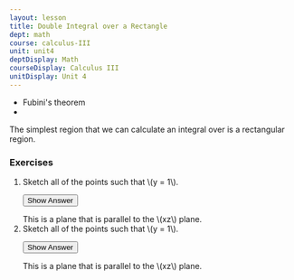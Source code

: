 ```yaml
---
layout: lesson
title: Double Integral over a Rectangle
dept: math
course: calculus-III
unit: unit4
deptDisplay: Math
courseDisplay: Calculus III
unitDisplay: Unit 4
---
```


- Fubini's theorem
- 
The simplest region that we can calculate an integral over is a rectangular region. 


### Exercises

<ol>
<li> <div> Sketch all of the points such that \(y = 1\). </div>

<button onclick="myFunction('answer2')" class="answerButton">Show Answer</button>
<div  id="answer2" class="answer">
This is a plane that is parallel to the \(xz\) plane. 
</div> </li>
<li> <div> Sketch all of the points such that \(y = 1\). </div>

<button onclick="myFunction('answer2')" class="answerButton">Show Answer</button>
<div  id="answer2" class="answer">
This is a plane that is parallel to the \(xz\) plane. 
</div> </li>
</ol>
